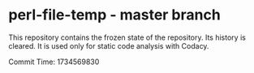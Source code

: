 # perl-file-temp - master branch

This repository contains the frozen state of the repository.
Its history is cleared. It is used only for static code
analysis with Codacy.

Commit Time: 1734569830